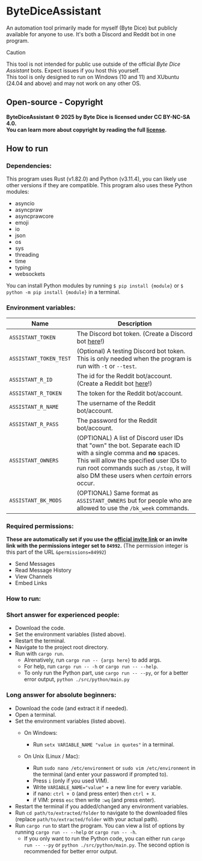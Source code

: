 # ByteDiceAssistant
An automation tool primarily made for myself (Byte Dice) but publicly available for anyone to use. It's both a Discord and Reddit bot in one program.

> [!CAUTION]
> This tool is not intended for public use outside of the official *Byte Dice Assistant* bots. Expect issues if you host this yourself.\
> This tool is only designed to run on Windows (10 and 11) and XUbuntu (24.04 and above) and may not work on any other OS.

## Open-source - Copyright

**ByteDiceAssistant © 2025 by Byte Dice is licensed under CC BY-NC-SA 4.0.**\
**You can learn more about copyright by reading the full [license](/LICENSE.txt).**

## How to run
### Dependencies:

This program uses Rust (v1.82.0) and Python (v3.11.4), you can likely use other versions if they are compatible. This program also uses these Python modules:
* asyncio
* asyncpraw
* asyncprawcore
* emoji
* io
* json
* os
* sys
* threading
* time
* typing
* websockets

You can install Python modules by running `$ pip install {module}` or `$ python -m pip install {module}` in a terminal.

### Environment variables:
| **Name** | **Description** |
| --- | --- |
| `ASSISTANT_TOKEN` | The Discord bot token. (Create a Discord bot [here](https://discord.com/developers/docs/intro)!) |
| `ASSISTANT_TOKEN_TEST` | (Optional) A testing Discord bot token. This is only needed when the program is run with `-t` or `--test`. |
| `ASSISTANT_R_ID` | The id for the Reddit bot/account. (Create a Reddit bot [here](https://www.reddit.com/prefs/apps)!)  |
| `ASSISTANT_R_TOKEN` | The token for the Reddit bot/account. |
| `ASSISTANT_R_NAME` | The username of the Reddit bot/account. |
| `ASSISTANT_R_PASS` | The password for the Reddit bot/account. |
| `ASSISTANT_OWNERS` | (OPTIONAL) A list of Discord user IDs that "own" the bot. Separate each ID with a single comma and **no** spaces. This will allow the specified user IDs to run root commands such as `/stop`, it will also DM these users when *certain* errors occur. |
| `ASSISTANT_BK_MODS` | (OPTIONAL) Same format as `ASSISTANT_OWNERS` but for people who are allowed to use the `/bk_week` commands. |

### Required permissions:
**These are automatically set if you use the [official invite link](https://discord.com/oauth2/authorize?client_id=1212127255795335208&permissions=84992&integration_type=0&scope=bot) or an invite link with the permissions integer set to `84992`.** (The permission integer is this part of the URL `&permissions=84992`)
* Send Messages
* Read Message History
* View Channels
* Embed Links

### How to run:
### Short answer for experienced people:
* Download the code.
* Set the environment variables (listed above).
* Restart the terminal.
* Navigate to the project root directory.
* Run with `cargo run`. 
  * Alrenatively, run `cargo run -- {args here}` to add args.
  * For help, run `cargo run -- -h` or `cargo run -- --help`.
  * To only run the Python part, use `cargo run -- --py`, or for a better error output, `python ./src/python/main.py`

### Long answer for absolute beginners:
* Download the code (and extract it if needed).
* Open a terminal.
* Set the environment variables (listed above).
  * On Windows:

    * Run `setx VARIABLE_NAME "value in quotes"` in a terminal.
    
  * On Unix (Linux / Mac):
    * Run `sudo nano /etc/environment` or `sudo vim /etc/environment` in the terminal (and enter your password if prompted to).
    * Press `i` (only if you used VIM).
    * Write `VARIABLE_NAME="value"` + a new line for every variable.
    * if nano: `ctrl + O` (and press enter) then `ctrl + X`.
    * if VIM: press `esc` then write `:wq` (and press enter).
* Restart the terminal if you added/changed any environment variables.
* Run `cd path/to/extracted/folder` to navigate to the downloaded files (replace `path/to/extracted/folder` with your actual path).
* Run `cargo run` to start the program. You can view a list of options by running `cargo run -- --help` or `cargo run -- -h`.
  * If you only want to run the Python code, you can either run `cargo run -- --py` or `python ./src/python/main.py`. The second option is recommended for better error output.